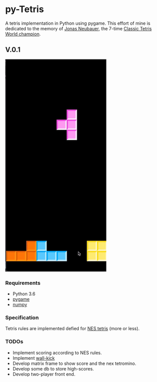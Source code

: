 # py-Tetris

A tetris implementation in Python using pygame. This effort of mine is dedicated to the memory of [Jonas Neubauer](https://en.wikipedia.org/wiki/Jonas_Neubauer), the 7-time [Classic Tetris World champion](https://en.wikipedia.org/wiki/Jonas_Neubauer).

## V.0.1

![Current progress shown here](vid/tetris_v0.1.gif)


### Requirements

* Python 3.6
* [pygame](https://www.pygame.org/news)
* [numpy](https://numpy.org/)

### Specification

Tetris rules are implemented defied for [NES tetris](https://tetris.fandom.com/wiki/Tetris_Wiki) (more or less). 

### TODOs

* Implement scoring according to NES rules.
* Implement [wall-kick](https://tetris.wiki/Super_Rotation_System#Wall_Kicks)
* Develop matrix frame to show score and the nex tetromino.
* Develop some db to store high-scores.
* Develop two-player front end.
